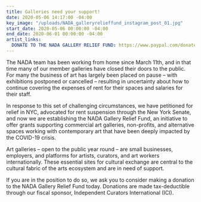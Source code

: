 ```yaml
---
title: Galleries need your support!
date: 2020-05-06 14:17:00 -04:00
key_image: "/uploads/NADA_galleryrelieffund_instagram_post_01.jpg"
start_date: 2020-05-06 00:00:00 -04:00
end_date: 2020-06-01 00:00:00 -04:00
artist_links:
  DONATE TO THE NADA GALLERY RELIEF FUND: https://www.paypal.com/donate/?token=yiBSQsFIcwWqZXA0fcBxnTqqF1RpC84rXMlc90VLaVqULr8RuPlp35I3zUsqXJCqrEgeeG&country.x=US&locale.x=US
---
```


The NADA team has been working from home since March 11th, and in that time many of our member galleries have closed their doors to the public. For many the business of art has largely been placed on pause – with exhibitions postponed or cancelled – resulting in uncertainty about how to continue covering the expenses of rent for their spaces and salaries for their staff.

In response to this set of challenging circumstances, we have petitioned for relief in NYC, advocated for rent suspension through the New York Senate, and now we are establishing the NADA Gallery Relief Fund, an initiative to offer grants supporting commercial art galleries, non-profits, and alternative spaces working with contemporary art that have been deeply impacted by the COVID-19 crisis.

Art galleries – open to the public year round – are small businesses, employers, and platforms for artists, curators, and art workers internationally. These essential sites for cultural exchange are central to the cultural fabric of the arts ecosystem and are in need of support.

If you are in the position to do so, we ask you to consider making a donation to the NADA Gallery Relief Fund today. Donations are made tax-deductible through our fiscal sponsor, Independent Curators International (ICI).